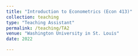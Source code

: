 ```yaml
---
title: "Introduction to Econometrics (Econ 413)"
collection: teaching
type: "Teaching Assistant"
permalink: /teaching/TA2
venue: "Washington University in St. Louis"
date: 2022

---
```


